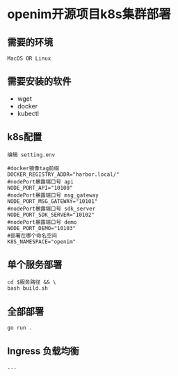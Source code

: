 # openim开源项目k8s集群部署
## 需要的环境
    MacOS OR Linux
## 需要安装的软件
- wget
- docker
- kubectl
## k8s配置
    编辑 setting.env
```shell
#docker镜像tag前缀
DOCKER_REGISTRY_ADDR="harbor.local/"
#nodePort暴露端口号 api
NODE_PORT_API="10100"
#nodePort暴露端口号 msg_gateway
NODE_PORT_MSG_GATEWAY="10101"
#nodePort暴露端口号 sdk_server
NODE_PORT_SDK_SERVER="10102"
#nodePort暴露端口号 demo
NODE_PORT_DEMO="10103"
#部署在哪个命名空间
K8S_NAMESPACE="openim"
```
## 单个服务部署
```shell
cd $服务路径 && \
bash build.sh
```
## 全部部署
```shell
go run .
```

## Ingress 负载均衡
    ...